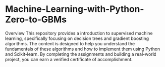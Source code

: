 # Machine-Learning-with-Python-Zero-to-GBMs
Overview
This repository provides a  introduction to supervised machine learning, specifically focusing on decision trees and gradient boosting algorithms. The content is designed to help you understand the fundamentals of these algorithms and how to implement them using Python and Scikit-learn. By completing the assignments and building a real-world project, you can earn a verified certificate of accomplishment.
